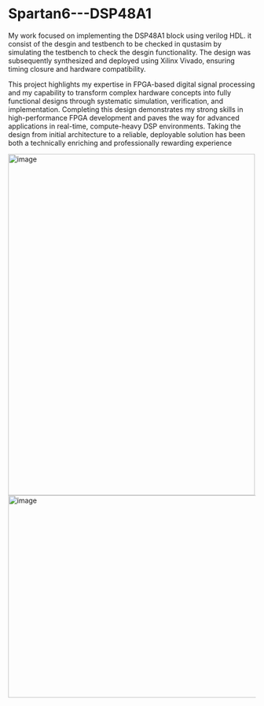 # Spartan6---DSP48A1
My work focused on implementing the DSP48A1 block using verilog HDL. 
it consist of the desgin and testbench to be checked in qustasim by simulating the testbench to check the desgin functionality. The design was subsequently synthesized and deployed using Xilinx Vivado, ensuring timing closure and hardware compatibility.

This project highlights my expertise in FPGA-based digital signal processing and my capability to transform complex hardware concepts into fully functional designs through systematic simulation, verification, and implementation. Completing this design demonstrates my strong skills in high-performance FPGA development and paves the way for advanced applications in real-time, compute-heavy DSP environments. Taking the design from initial architecture to a reliable, deployable solution has been both a technically enriching and professionally rewarding experience



<img width="502" height="693" alt="image" src="https://github.com/user-attachments/assets/60e8d0c4-2a24-404a-93d5-bc18fd514d65" />



<img width="662" height="411" alt="image" src="https://github.com/user-attachments/assets/476c4d1b-ac11-4a24-85dd-dd92ce5f04f5" />

